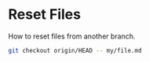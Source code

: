 # Reset Files

How to reset files from another branch.

```sh
git checkout origin/HEAD -- my/file.md
```
